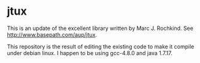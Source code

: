 jtux
====

This is an update of the excellent library written by Marc J. Rochkind.  See http://www.basepath.com/aup/jtux.

This repository is the result of editing the existing code to make it compile under debian linux.  I happen to be using gcc-4.8.0 and java 1.7.17.
